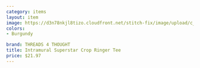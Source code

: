 ```yaml
---
category: items
layout: item
image: https://d3n78nkjl8tizo.cloudfront.net/stitch-fix/image/upload/c_scale,h_500/e_trim:9/f_auto,q_auto/e_replace_color:f2f3f4:300:ffffff/v1657315797/gchnpiscroptzqscwozf.jpg
colors: 
- Burgundy

brand: THREADS 4 THOUGHT
title: Intramural Superstar Crop Ringer Tee
price: $21.97
---
```


